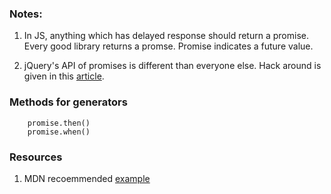 ### Notes:
1. In JS, anything which has delayed response should return a promise. Every good library returns a promse. Promise indicates a future value. 

2. jQuery's API of promises is different than everyone else. Hack around is given in this [article](https://www.promisejs.org/).

### Methods for generators
```
	promise.then()
	promise.when()
```

### Resources

1. MDN recoemmended [example](https://github.com/mdn/promises-test/blob/gh-pages/index.html)